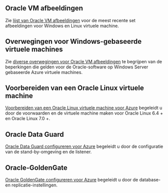 
 
## <a name="oracle-virtual-machine-images"></a>Oracle VM afbeeldingen

Zie [lijst van Oracle VM afbeeldingen](../articles/virtual-machines/virtual-machines-linux-classic-oracle-images.md) voor de meest recente set afbeeldingen voor Windows en Linux virtuele machine.

## <a name="considerations-for-windows-based-virtual-machines"></a>Overwegingen voor Windows-gebaseerde virtuele machines

Zie [diverse overwegingen voor Oracle VM afbeeldingen](../articles/virtual-machines/virtual-machines-windows-classic-oracle-considerations.md) te begrijpen van de beperkingen die gelden voor de Oracle-software op Windows Server gebaseerde Azure virtuele machines.


## <a name="prepare-an-oracle-linux-virtual-machine"></a>Voorbereiden van een Oracle Linux virtuele machine

[Voorbereiden van een Oracle Linux virtuele machine voor Azure](../articles/virtual-machines/virtual-machines-linux-prepare-oracle.md) begeleidt u door de voorwaarden en de virtuele machine maken voor Oracle Linux 6.4 + en Oracle Linux 7.0 +.

## <a name="oracle-data-guard"></a>Oracle Data Guard

[Oracle Data Guard configureren voor Azure](../articles/virtual-machines/virtual-machines-windows-classic-configure-oracle-data-guard.md) begeleidt u door de configuratie van de stand-by-omgeving en de listener.

## <a name="oracle-goldengate"></a>Oracle-GoldenGate

[Oracle GoldenGate configureren voor Azure](../articles/virtual-machines/virtual-machines-windows-classic-configure-oracle-goldengate.md) begeleidt u door de database- en replicatie-instellingen.
